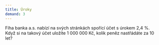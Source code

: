 ```yaml
---
title: Úroky
demand: 3
---
```


Fíha banka a.s. nabízí na svých stránkách spořící účet s úrokem 2,4 %. Když si na takový účet uložíte 1 000 000 Kč, kolik peněz nastřádáte za 10 let?
